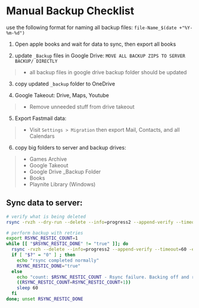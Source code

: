 # Manual Backup Checklist

use the following format for naming all backup files: `file-Name_$(date +"%Y-%m-%d")`

1) Open apple books and wait for data to sync, then export all books

2) update `_Backup` files in Google Drive: `MOVE ALL BACKUP ZIPS TO SERVER BACKUP/ DIRECTLY`
> - all backup files in google drive backup folder should be updated  

3) copy updated `_backup` folder to OneDrive

4) Google Takeout: Drive, Maps, Youtube
> - Remove unneeded stuff from drive takeout

5) Export Fastmail data:
> - Visit `Settings > Migration` then export Mail, Contacts, and all Calendars

6) copy big folders to server and backup drives:
> - Games Archive
> - Google Takeout
> - Google Drive _Backup Folder
> - Books
> - Playnite Library (Windows)

## Sync data to server:
```bash
# verify what is being deleted
rsync -rvzh --dry-run --delete --info=progress2 --append-verify --timeout=60 -e 'ssh -p 2215' "/mnt/g/BACKUP/" "bevrist@play.brettevrist.net:/mnt/6TB-5400RPM/BACKUP/" | grep "deleting"
```
```bash
# perform backup with retries
export RSYNC_RESTIC_COUNT=1
while [[ "$RSYNC_RESTIC_DONE" != "true" ]]; do
  rsync -rvzh --delete --info=progress2 --append-verify --timeout=60 -e 'ssh -p 2215' "/mnt/g/BACKUP/" "bevrist@play.brettevrist.net:/mnt/6TB-5400RPM/BACKUP/"
  if [ "$?" = "0" ] ; then
    echo "rsync completed normally"
    RSYNC_RESTIC_DONE="true"
  else
    echo "count: $RSYNC_RESTIC_COUNT - Rsync failure. Backing off and retrying..."
    ((RSYNC_RESTIC_COUNT=RSYNC_RESTIC_COUNT+1))
    sleep 60
  fi
done; unset RSYNC_RESTIC_DONE
```
